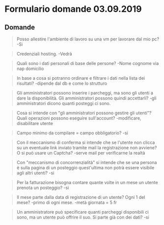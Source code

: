 # Formulario domande 03.09.2019

## Domande

>Posso allestire l'ambiente di lavoro su una vm per lavorare dal mio pc?
-Si

>Credenziali hosting.
-Vedrà

>Quali sono i dati personali di base delle persone?
-Nome cognome via nap domicilio

>In base a cosa si potranno ordinare e filtrare i dati nella lista dei risultati?
-dipende dal db e come lo strutturo

>Gli amministratori possono inserire i parcheggi, ma sono gli utenti a dare la
disponibilità. Gli amministratori possono quindi accettarli?
-gli amministratori dicono quanti posteggi ci sono.

>Cosa si intende con "gli amministratori possono gestire gli utenti"? Quali operazioni
possono eseguire sull'account?
-modificare, disabilitare utente

>Campo minimo da compilare = campo obbligatorio?
-si

>Con il meccanismo di conferma si intende che se l'utente non clicca su un eventuale
link inviato tramite mail la registrazione non avviene? O si può usare un Captcha?
-serve mail per verificarne la realtà

>Con "meccanismo di concorrenzialità" si intende che se una persona è sulla pagina
di un posteggio quest'ultima non potrà essere visibile agli altri utenti?
-si

>Per la fatturazione bisogna contare quante volte in un mese un utente prenota
un posteggio?
-si

>Il mese parte dalla data di registrazione di un utente? Ogni 1 del mese?
-primo di ogni mese.
-metà giornata = 5 fr

>Un amministratore può specificare quanti parcheggi disponibili ci sono, ma un utente può offrire il suo. Si parte già con dei dati?
-si